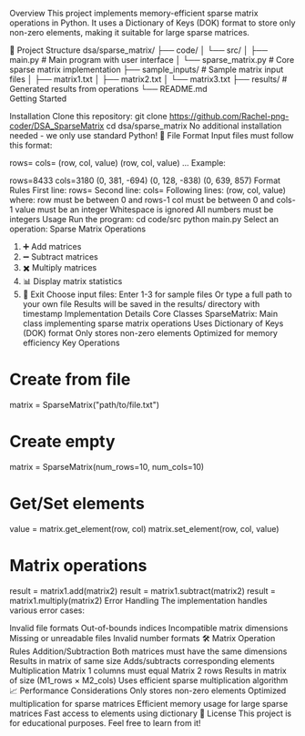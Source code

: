 Overview
This project implements memory-efficient sparse matrix operations in Python. It uses a Dictionary of Keys (DOK) format to store only non-zero elements, making it suitable for large sparse matrices.

📁 Project Structure
dsa/sparse_matrix/
├── code/
│   └── src/
│       ├── main.py         # Main program with user interface
│       └── sparse_matrix.py # Core sparse matrix implementation
├── sample_inputs/          # Sample matrix input files 
│   ├── matrix1.txt
│   ├── matrix2.txt
│   └── matrix3.txt
├── results/               # Generated results from operations
└── README.md            
Getting Started

Installation
Clone this repository:
git clone <https://github.com/Rachel-png-coder/DSA_SparseMatrix>
cd dsa/sparse_matrix
No additional installation needed - we only use standard Python!
📝 File Format
Input files must follow this format:

rows=<number>
cols=<number>
(row, col, value)
(row, col, value)
...
Example:

rows=8433
cols=3180
(0, 381, -694)
(0, 128, -838)
(0, 639, 857)
Format Rules
First line: rows=<positive integer>
Second line: cols=<positive integer>
Following lines: (row, col, value) where:
row must be between 0 and rows-1
col must be between 0 and cols-1
value must be an integer
Whitespace is ignored
All numbers must be integers
Usage
Run the program:
cd code/src
python main.py
Select an operation:
Sparse Matrix Operations
1. ➕ Add matrices
2. ➖ Subtract matrices
3. ✖️ Multiply matrices
4. 📊 Display matrix statistics
5. 👋 Exit
Choose input files:
Enter 1-3 for sample files
Or type a full path to your own file
Results will be saved in the results/ directory with timestamp
Implementation Details
Core Classes
SparseMatrix: Main class implementing sparse matrix operations
Uses Dictionary of Keys (DOK) format
Only stores non-zero elements
Optimized for memory efficiency
Key Operations
# Create from file
matrix = SparseMatrix("path/to/file.txt")

# Create empty
matrix = SparseMatrix(num_rows=10, num_cols=10)

# Get/Set elements
value = matrix.get_element(row, col)
matrix.set_element(row, col, value)

# Matrix operations
result = matrix1.add(matrix2)
result = matrix1.subtract(matrix2)
result = matrix1.multiply(matrix2)
Error Handling
The implementation handles various error cases:

Invalid file formats
Out-of-bounds indices
Incompatible matrix dimensions
Missing or unreadable files
Invalid number formats
🛠️ Matrix Operation Rules
Addition/Subtraction
Both matrices must have the same dimensions
Results in matrix of same size
Adds/subtracts corresponding elements
Multiplication
Matrix 1 columns must equal Matrix 2 rows
Results in matrix of size (M1_rows × M2_cols)
Uses efficient sparse multiplication algorithm
📈 Performance Considerations
Only stores non-zero elements
Optimized multiplication for sparse matrices
Efficient memory usage for large sparse matrices
Fast access to elements using dictionary
📄 License
This project is for educational purposes. Feel free to learn from it!

